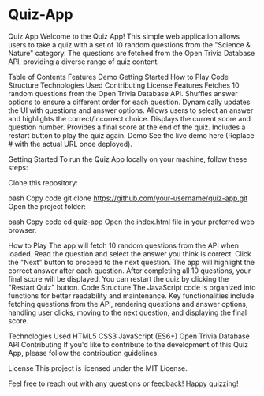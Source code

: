# Quiz-App
Quiz App
Welcome to the Quiz App! This simple web application allows users to take a quiz with a set of 10 random questions from the "Science & Nature" category. The questions are fetched from the Open Trivia Database API, providing a diverse range of quiz content.

Table of Contents
Features
Demo
Getting Started
How to Play
Code Structure
Technologies Used
Contributing
License
Features
Fetches 10 random questions from the Open Trivia Database API.
Shuffles answer options to ensure a different order for each question.
Dynamically updates the UI with questions and answer options.
Allows users to select an answer and highlights the correct/incorrect choice.
Displays the current score and question number.
Provides a final score at the end of the quiz.
Includes a restart button to play the quiz again.
Demo
See the live demo here (Replace # with the actual URL once deployed).

Getting Started
To run the Quiz App locally on your machine, follow these steps:

Clone this repository:

bash
Copy code
git clone https://github.com/your-username/quiz-app.git
Open the project folder:

bash
Copy code
cd quiz-app
Open the index.html file in your preferred web browser.

How to Play
The app will fetch 10 random questions from the API when loaded.
Read the question and select the answer you think is correct.
Click the "Next" button to proceed to the next question.
The app will highlight the correct answer after each question.
After completing all 10 questions, your final score will be displayed.
You can restart the quiz by clicking the "Restart Quiz" button.
Code Structure
The JavaScript code is organized into functions for better readability and maintenance. Key functionalities include fetching questions from the API, rendering questions and answer options, handling user clicks, moving to the next question, and displaying the final score.

Technologies Used
HTML5
CSS3
JavaScript (ES6+)
Open Trivia Database API
Contributing
If you'd like to contribute to the development of this Quiz App, please follow the contribution guidelines.

License
This project is licensed under the MIT License.

Feel free to reach out with any questions or feedback! Happy quizzing!




